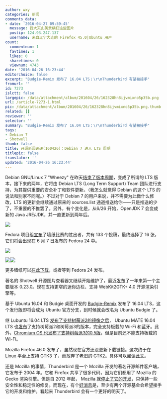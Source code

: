 ```yaml
---
author: wxy
categories: 新闻
comments_data:
- date: '2016-04-27 09:59:45'
  message: 我大天山美景横扫这些图片
  postip: 124.93.247.137
  username: 来自辽宁大连的 Firefox 45.0|Ubuntu 用户
count:
  commentnum: 1
  favtimes: 1
  likes: 0
  sharetimes: 0
  viewnum: 4743
date: '2016-04-26 16:23:44'
editorchoice: false
excerpt: "Budgie-Remix 发布了 16.04 LTS；\r\nThunderbird 有望被接手"
fromurl: ''
id: 7273
islctt: false
largepic: /data/attachment/album/201604/26/162328hn8ijvmixno5p35b.png
url: /article-7273-1.html
pic: /data/attachment/album/201604/26/162328hn8ijvmixno5p35b.png.thumb.jpg
related: []
reviewer: ''
selector: ''
summary: "Budgie-Remix 发布了 16.04 LTS；\r\nThunderbird 有望被接手"
tags:
- Debian 7
- Shotwell
thumb: false
title: 开源新闻速递(160426)：Debian 7 进入 LTS 周期
titlepic: false
translator: ''
updated: '2016-04-26 16:23:44'
---
```


Debian GNU/Linux 7 "Wheezy" 在昨天[结束了版本周期](https://www.debian.org/News/2016/20160425)，变成了所谓的 LTS 版本，接下来的两年，它将由 Debian LTS (Long Term Support) Team 团队进行支持，为其提供重要的安全补丁和软件更新。（我怎么就觉得 Debian 的这个 LTS 的说法和别家不同呢。）不过对于 Debian 7 的用户来说，并不需要为此做什么修改，LTS 的更新会继续通过原来的 sources.list 通道推送给你——只是推送的少了，不重要的不推罢了。另外，有个变化是，从6/26 开始，OpenJDK 7 会变成新的 Java JRE/JDK，并一直更新到两年后。


![](/data/attachment/album/201604/26/162328hn8ijvmixno5p35b.png)


Fedora 项目组[宣布](https://fedoramagazine.org/introducing-extra-wallpapers-fedora-24/)了墙纸比赛的胜出者，共有 133 个投稿，最终选择了 16 张，它们将会出现在 6 月 7 日发布的 Fedora 24 中。


![](/data/attachment/album/201604/26/151817mldoux0uwdlfluwz.jpg)


![](/data/attachment/album/201604/26/151828dpl2ivh4l4c9lc5z.jpg)![](/data/attachment/album/201604/26/151834ecrrurjefrr4u0ca.jpg)


更多墙纸可以[在此下载](https://fedoramagazine.org/introducing-extra-wallpapers-fedora-24/)，或者等到 Fedora 24 发布。


著名的 Shotwell 开源图片查看器又继续开始维护了，最近[发布](https://mail.gnome.org/archives/gnome-announce-list/2016-April/msg00021.html)了一年来第一个主要版本 0.23.0。现在支持更窄的迷你边栏、支持 WebKit2GTK+ 4.0 开源渲染引擎等。


基于 Ubuntu 16.04 和 Budgie 桌面开发的 [Budgie-Remix](https://xpressubuntu.wordpress.com/) 发布了 16.04 LTS，这个发行版即将会成为 Ubuntu 官方分支，到时候就会改名为 Ubuntu Budgie 了。


继 Lubuntu 16.04 LTS [发布了支持树莓派2的镜像之后](/article-7265-1.html)， Ubuntu MATE 16.04 LTS 也[发布](https://ubuntu-mate.org/blog/ubuntu-mate-xenial-raspberry-pi/)了支持树莓派2和树莓派3的版本，完全支持板载的 Wi-Fi 和蓝牙。此外，[Chromium OS 也发布了支持树莓派3的0.5版](/article-7270-1.html)，但是目前还不能支持板载的 Wi-Fi。


Mozilla Firefox 46.0 发布了，虽然现在官方还没更新下载链接。这次终于在 Linux 平台上支持 GTK3 了，而放弃了老旧的 GTK2。具体可以[阅读此文](/article-7271-1.html)。


还是 Mozilla 的事情，Thunderbird 是一个 Mozilla 开发的著名开源邮件客户端，它发布于 2004 年。它和 Firefox 共享了很多代码，因为它们都用了 Mozilla 的 Gecko 渲染引擎。但是自 2012 年起， Mozilla 就[停止了它的开发](http://news.softpedia.com/news/Mozilla-Stops-Thunderbird-Development-Will-Only-Get-Stability-and-Security-Fixes-279909.shtml)，只保持一些安全性和稳定性的修复。而现在，有个[好消息](https://blog.mozilla.org/thunderbird/files/2016/04/Finding-a-Home-for-Thunderbird.pdf)是，至少有两个开源基金会希望接手它的开发和维护。看起来 Thunderbird 会有一个更好的明天了。